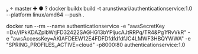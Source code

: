    master ✚ ● ?  docker buildx build -t arunstiwari/authenticationservice:1.0 --platform linux/amd64 --push .

docker run --rm --name authenticationservice -e "awsSecretKey
=Dx//IPkKDAZplbWrjFD32422SAGHG13bYPljucAJtRRPq/TR4&Pg1fRvVkR"  -e "awsAccessKey=AKIAFDEEW12E4FDFDfdfdfdfJC4LMWF3HBQYWWA" -e "SPRING_PROFILES_ACTIVE=cloud"  -p8000:80 authenticationservice:1.0